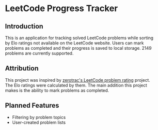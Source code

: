 # LeetCode Progress Tracker

## Introduction

This is an application for tracking solved LeetCode problems while sorting by Elo ratings not available on the LeetCode website. Users can mark problems as completed and their progress is saved to local storage. 2149 problems are currently supported.

## Attribution

This project was inspired by [zerotrac's LeetCode problem rating](https://github.com/zerotrac/leetcode_problem_rating) project. The Elo ratings were calculated by them.
The main addition this project makes is the ability to mark problems as completed.

## Planned Features

- Filtering by problem topics
- User-created problem lists
